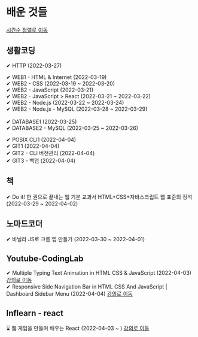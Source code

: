 # 배운 것들 
[시간순 정렬로 이동](https://github.com/PhysicksKim/TIL/blob/main/README_sequential.md)

## 생활코딩

✔ HTTP (2022-03-27) <br>

✔ WEB1 - HTML & Internet (2022-03-19) <br>
✔ WEB2 - CSS (2022-03-19 ~ 2022-03-20) <br>
✔ WEB2 - JavaScript (2022-03-21) <br>
✔ WEB2 - JavaScript > React (2022-03-21 ~ 2022-03-22) <br>
✔ WEB2 - Node.js (2022-03-22 ~ 2022-03-24) <br>
✔ WEB2 - Node.js - MySQL (2022-03-28 ~ 2022-03-29) <br>
<br>
✔ DATABASE1 (2022-03-25) <br>
✔ DATABASE2 - MySQL (2022-03-25 ~ 2022-03-26) <br>
  
✔ POSIX CLI1 (2022-04-04)  
✔ GIT1 (2022-04-04)  
✔ GIT2 - CLI 버전관리 (2022-04-04)  
✔ GIT3 - 백업 (2022-04-04)  
  
  
## 책

✔ Do it! 한 권으로 끝내는 웹 기본 교과서 HTML+CSS+자바스크립트 웹 표준의 정석 (2022-03-29 ~ 2022-04-02) <br>

## 노마드코더

✔ 바닐라 JS로 크롬 앱 만들기 (2022-03-30 ~ 2022-04-01) 

## Youtube-CodingLab
✔ Multiple Typing Text Animation in HTML CSS & JavaScript (2022-04-03) [강의로 이동](https://www.youtube.com/watch?v=nxoHR9lltK0&list=PLImJ3umGjxdAuARwziklrT2QEELizOMtr&index=31)  
✔ Responsive Side Navigation Bar in HTML CSS And JavaScript | Dashboard Sidebar Menu (2022-04-04) [강의로 이동](https://www.youtube.com/watch?v=wEfaoAa99XY)

## Inflearn - react
⌛ 웹 게임을 만들며 배우는 React (2022-04-03 ~ ) [강의로 이동](https://www.inflearn.com/course/web-game-react)  

